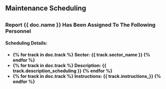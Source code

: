 <h2>Maintenance Scheduling<h2>

<h3>Report {{ doc.name }} Has Been Assigned To The Following Personnel</h3>

<h4>Scheduling Details:<h4>
<ul>
<li>
{% for track in doc.track %}
Sector: {{ track.sector_name }}
{% endfor %}
</li>

<li>
{% for track in doc.track %}
Description: {{ track.description_scheduling }}
{% endfor %}
</li>

<li>
{% for track in doc.track %}
Instructions: {{ track.instructions_}}
{% endfor %}
</li>
</ul>